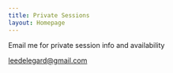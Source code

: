 ```yaml
---
title: Private Sessions
layout: Homepage
---
```


Email me for private session info and availability

<a href="mailto:leedelegard@gmail.com?subject=Hello Lee!">leedelegard@gmail.com</a>  
